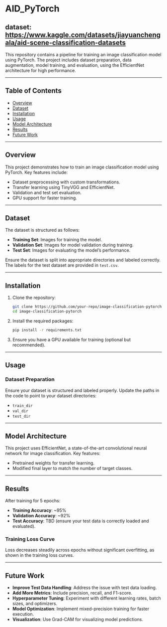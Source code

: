 # AID_PyTorch


dataset: https://www.kaggle.com/datasets/jiayuanchengala/aid-scene-classification-datasets
---

This repository contains a pipeline for training an image classification model using PyTorch. The project includes dataset preparation, data augmentation, model training, and evaluation, using the EfficientNet architecture for high performance.

---

## Table of Contents
- [Overview](#overview)
- [Dataset](#dataset)
- [Installation](#installation)
- [Usage](#usage)
- [Model Architecture](#model-architecture)
- [Results](#results)
- [Future Work](#future-work)

---

## Overview
This project demonstrates how to train an image classification model using PyTorch. Key features include:
- Dataset preprocessing with custom transformations.
- Transfer learning using TinyVGG and EfficientNet.
- Validation and test set evaluation.
- GPU support for faster training.

---

## Dataset

The dataset is structured as follows:
- **Training Set**: Images for training the model.
- **Validation Set**: Images for model validation during training.
- **Test Set**: Images for evaluating the model’s performance.

Ensure the dataset is split into appropriate directories and labeled correctly. The labels for the test dataset are provided in `test.csv`.

---

## Installation

1. Clone the repository:
   ```bash
   git clone https://github.com/your-repo/image-classification-pytorch.git
   cd image-classification-pytorch
   ```

2. Install the required packages:
   ```bash
   pip install -r requirements.txt
   ```

3. Ensure you have a GPU available for training (optional but recommended).

---

## Usage

### Dataset Preparation
Ensure your dataset is structured and labeled properly. Update the paths in the code to point to your dataset directories:
- `train_dir`
- `val_dir`
- `test_dir`

---

## Model Architecture
This project uses EfficientNet, a state-of-the-art convolutional neural network for image classification. Key features:
- Pretrained weights for transfer learning.
- Modified final layer to match the number of target classes.

---

## Results
After training for 5 epochs:
- **Training Accuracy**: ~95%
- **Validation Accuracy**: ~92%
- **Test Accuracy**: TBD (ensure your test data is correctly loaded and evaluated).

### Training Loss Curve
Loss decreases steadily across epochs without significant overfitting, as shown in the training loss curves.

---

## Future Work
- **Improve Test Data Handling**: Address the issue with test data loading.
- **Add More Metrics**: Include precision, recall, and F1-score.
- **Hyperparameter Tuning**: Experiment with different learning rates, batch sizes, and optimizers.
- **Model Optimization**: Implement mixed-precision training for faster execution.
- **Visualization**: Use Grad-CAM for visualizing model predictions.
